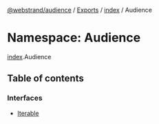[@webstrand/audience](../README.md) / [Exports](../modules.md) / [index](index.md) / Audience

# Namespace: Audience

[index](index.md).Audience

## Table of contents

### Interfaces

- [Iterable](../interfaces/index.audience.iterable.md)
